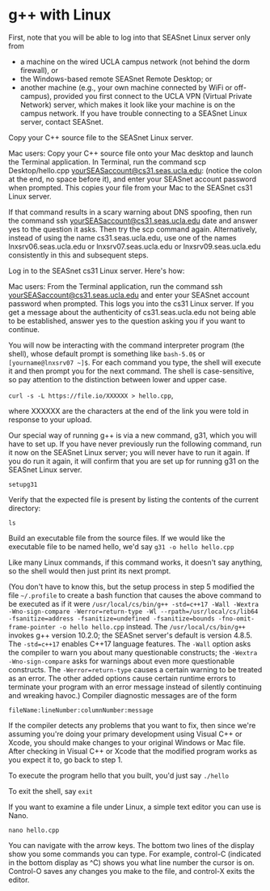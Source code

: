 # g++ with Linux

First, note that you will be able to log into that SEASnet Linux server only from

- a machine on the wired UCLA campus network (not behind the dorm firewall), or
- the Windows-based remote SEASnet Remote Desktop; or
- another machine (e.g., your own machine connected by WiFi or off-campus), provided you first connect to the UCLA VPN (Virtual Private Network) server, which makes it look like your machine is on the campus network. If you have trouble connecting to a SEASnet Linux server, contact SEASnet.

Copy your C++ source file to the SEASnet Linux server.

Mac users: Copy your C++ source file onto your Mac desktop and launch the Terminal application. In Terminal, run the command scp Desktop/hello.cpp yourSEASaccount@cs31.seas.ucla.edu: (notice the colon at the end, no space before it), and enter your SEASnet account password when prompted. This copies your file from your Mac to the SEASnet cs31 Linux server.

If that command results in a scary warning about DNS spoofing, then run the command ssh yourSEASaccount@cs31.seas.ucla.edu date and answer yes to the question it asks. Then try the scp command again. Alternatively, instead of using the name cs31.seas.ucla.edu, use one of the names lnxsrv06.seas.ucla.edu or lnxsrv07.seas.ucla.edu or lnxsrv09.seas.ucla.edu consistently in this and subsequent steps.

Log in to the SEASnet cs31 Linux server. Here's how:

Mac users: From the Terminal application, run the command ssh yourSEASaccount@cs31.seas.ucla.edu and enter your SEASnet account password when prompted. This logs you into the cs31 Linux server. If you get a message about the authenticity of cs31.seas.ucla.edu not being able to be established, answer yes to the question asking you if you want to continue.

You will now be interacting with the command interpreter program (the shell), whose default prompt is something like `bash-5.0$` or `[yourname@lnxsrv07 ~]$`. For each command you type, the shell will execute it and then prompt you for the next command. The shell is case-sensitive, so pay attention to the distinction between lower and upper case.

`curl -s -L https://file.io/XXXXXX > hello.cpp`,

where XXXXXX are the characters at the end of the link you were told in response to your upload.

Our special way of running g++ is via a new command, g31, which you will have to set up. If you have never previously run the following command, run it now on the SEASnet Linux server; you will never have to run it again. If you do run it again, it will confirm that you are set up for running g31 on the SEASnet Linux server.

`setupg31`

Verify that the expected file is present by listing the contents of the current directory:

`ls`

Build an executable file from the source files. If we would like the executable file to be named hello, we'd say `g31 -o hello hello.cpp`

Like many Linux commands, if this command works, it doesn't say anything, so the shell would then just print its next prompt.

(You don't have to know this, but the setup process in step 5 modified the file `~/.profile` to create a bash function that causes the above command to be executed as if it were `/usr/local/cs/bin/g++ -std=c++17 -Wall -Wextra -Wno-sign-compare -Werror=return-type -Wl --rpath=/usr/local/cs/lib64 -fsanitize=address -fsanitize=undefined -fsanitize=bounds -fno-omit-frame-pointer -o hello hello.cpp` instead. The `/usr/local/cs/bin/g++` invokes g++ version 10.2.0; the SEASnet server's default is version 4.8.5. The `-std=c++17` enables C++17 language features. The `-Wall` option asks the compiler to warn you about many questionable constructs; the `-Wextra -Wno-sign-compare` asks for warnings about even more questionable constructs. The `-Werror=return-type` causes a certain warning to be treated as an error. The other added options cause certain runtime errors to terminate your program with an error message instead of silently continuing and wreaking havoc.)
Compiler diagnostic messages are of the form

`fileName:lineNumber:columnNumber:message`

If the compiler detects any problems that you want to fix, then since we're assuming you're doing your primary development using Visual C++ or Xcode, you should make changes to your original Windows or Mac file. After checking in Visual C++ or Xcode that the modified program works as you expect it to, go back to step 1.

To execute the program hello that you built, you'd just say `./hello`

To exit the shell, say `exit`

If you want to examine a file under Linux, a simple text editor you can use is Nano.

`nano hello.cpp`

You can navigate with the arrow keys. The bottom two lines of the display show you some commands you can type. For example, control-C (indicated in the bottom display as ^C) shows you what line number the cursor is on. Control-O saves any changes you make to the file, and control-X exits the editor.